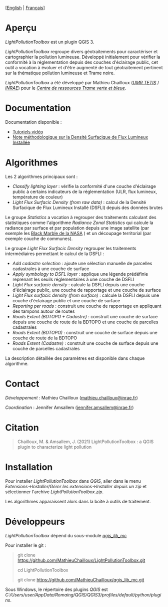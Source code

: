
[[English](https://github.com/MathieuChailloux/LightPollutionToolbox/blob/master/README.md) | [Français](https://github.com/MathieuChailloux/LightPollutionToolbox/blob/master/README_fr.md)]

# Aperçu

*LightPollutionToolbox* est un plugin QGIS 3.

*LightPollutionToolbox* regroupe divers géotraitements pour caractériser et cartographier la pollution lumineuse. Développé initialement pour vérifier la conformité à la réglementation depuis des couches d'éclairage public, cet outil a vocation à évoluer et d'être augmenté de tout géotraitement pertinent sur la thématique pollution lumineuse et Trame noire.

*LightPollutionToolbox* a été développé par Mathieu Chailloux ([*UMR TETIS*](https://www.umr-tetis.fr) / [*INRAE*](http://www.inrae.fr)) pour le [*Centre de ressources Trame verte et bleue*](http://www.trameverteetbleue.fr/).

# Documentation

Documentation disponible :
 - [Tutoriels vidéo](https://www.youtube.com/playlist?list=PLh9oFe6PuPCVSnbwOEN6aZ1hHkdg5qzg7)
 - [Note méthodologique sur la Densité Surfacique de Flux Lumineux Installée](https://github.com/MathieuChailloux/LightPollutionToolbox/blob/master/docs/fr/NoteDSFLI_INRAE.pdf)

# Algorithmes

Les 2 algorithmes principaux sont :
 - *Classify lighting layer* : vérifie la conformité d'une couche d'éclairage public à certains indicateurs de la réglementation (ULR, flux lumineux, température de couleur)
 - *Light Flux Surfacic Density (from raw data)* : calcul de la Densité Surfacique de Flux Lumineux Installé (DSFLI) depuis des données brutes

Le groupe *Statistics* a vocation à regrouper des traitements calculant des statistiques comme l'algorithme *Radiance Zonal Statistics* qui calcule la radiance par surface et par population depuis une image satellite (par exemple les [Black Marble de la NASA](https://blackmarble.gsfc.nasa.gov/#product) ) et un découpage territorial (par exemple couche de communes).

Le groupe *Light Flux Surfacic Density* regrouper les traitements intermédiaires permettant le calcul de la DSFLI :
 - *Add cadastre selection* : ajoute une sélection manuelle de parcelles cadastrales à une couche de surface
 - *Apply symbology to DSFL layer* : applique une légende prédéfinie reprenant les seuils réglementaires à une couche de DSFLI
 - *Light Flux surfacic density* : calcule la DSFLI depuis une couche d'éclairage public, une couche de rapportage et une couche de surface
 - *Light Flux surfacic density (from surface)* : calcule la DSFLI depuis une couche d'éclairage public et une couche de surface
 - *Reporting per roads* : construit une couche de rapportage en appliquant des tampons autour de routes
 - *Roads Extent (BDTOPO + Cadastre)* : construit une couche de surface depuis une couche de route de la BDTOPO et une couche de parcelles cadastrales
 - *Roads Extent (BDTOPO)* : construit une couche de surface depuis une couche de route de la BDTOPO
 - *Roads Extent (Cadastre)* : construit une couche de surface depuis une couche de parcelles cadastrales

La description détaillée des paramètres est disponible dans chaque algorithme.

# Contact

*Développement* : Mathieu Chailloux (mathieu.chailloux@inrae.fr)

*Coordination* : Jennifer Amsallem (jennifer.amsallem@inrae.fr)

# Citation

> Chailloux, M. & Amsallem, J. (2021) LightPollutionToolbox : a QGIS plugin to characterize light pollution


# Installation

Pour installer *LightPollutionToolbox* dans *QGIS*, aller dans le menu *Extensions->Installer/Gérer les extensions->Installer depuis un zip* et sélectionner l'archive *LightPollutionToolbox.zip*.

Les algorithmes apparaissent alors dans la boîte à outils de traitement.

# Développeurs

*LightPollutionToolbox* dépend du sous-module [*qgis_lib_mc*](https://github.com/MathieuChailloux/qgis_lib_mc)

Pour installer le git :  
> git clone https://github.com/MathieuChailloux/LightPollutionToolbox.git
>
> cd LightPollutionToolbox
>
> git clone https://github.com/MathieuChailloux/qgis_lib_mc.git

Sous Windows, le répertoire des plugins *QGIS* est *C:/Users/user/AppData/Romaing/QGIS/QGIS3/profiles/default/python/plugins*.
